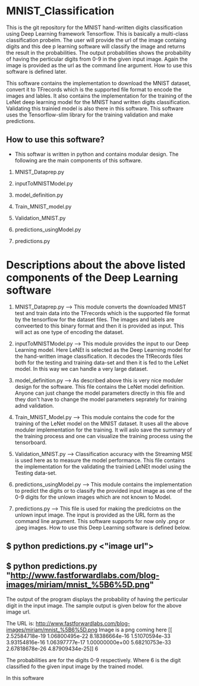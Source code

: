 # MNIST_Classification

This is the git repository for the MNIST hand-written digits classification using Deep Learning framework Tensorflow. This is basically a multi-class classification probelm. The user will provide the url of the image containg digits and this dee p learning software will classify the image and returns the result in the probabilities. The output probabilities shows the probability of having the perticular digits from 0-9 in the given input image. Again the image is provided as the url as the command line argument. How to use this software is defined later. 

This software contains the implementation to download the MNIST dataset, convert it to TFrecords which is the supported file format to encode the images and lables. It also contains the implementation for the training of the LeNet deep learning model for the MNIST hand written digits classification. Validating this trainied model is also there in this software. This software uses the Tensorflow-slim library for the training validation and make predictions.

## How to use this software?

* This softwar is written in python and contains modular design. The following are the main components of this software.

1) MNIST_Dataprep.py

2) inputToMNISTModel.py

3) model_definition.py

4) Train_MNIST_model.py

5) Validation_MNIST.py

6) predictions_usingModel.py

7) predictions.py 

# Descriptions about the above listed components of the Deep Learning software

1. MNIST_Dataprep.py --> This module converts the downloaded MNIST test and train data into the TFrecords which is the supported file format by the tensorflow for the dataset files. The images and labels are conveerted to this binary format and then it is provided as input. This will act as one type of encoding the dataset.

2. inputToMNISTModel.py --> This module provides the input to our Deep Learning model. Here LeNEt is selected as the Deep Learning model for the hand-written image classification. It decodes the TfRecords files both for the testing and training data-set and then it is fed to the LeNet model. In this way we can handle a very large dataset.

3. model_definition.py --> As described above this is very nice moduler design for the software. This file contains the LeNet model definition. Anyone can just change the model parameters directly in this file and they don't have to change the model parameters seprately for training adnd validation.

4. Train_MNIST_Model.py --> This module contains the code for the training of the LeNet model on the MNIST dataset. It uses all the above moduler implementation for the training. It will aslo save the summary of the training process and one can visualize the training process using the tensorboard.

5. Validation_MNIST.py --> Classification accuracy with the Streaming MSE is used here as to measure the model performance. This file contains the implementation for the validating the trainied LeNEt model using the Testing data-set. 

6. predictions_usingModel.py --> This module contains the implementation to predict the digits or to classify the provided input image as one of the 0-9 digits for the unlown images which are not known to Model. 

7. predictions.py --> This file is used for making the prediciotns on the unlown input image. The input is provided as the URL form as the command line argument. This software supports for now only .png or .jpeg images. How to use this Deep Learning software is defined below.

## $ python predictions.py <"image url">


## $ python predictions.py  "http://www.fastforwardlabs.com/blog-images/miriam/mnist_%5B6%5D.png"

The output of the program displays the probability of having the perticular digit in the input image. The sample output is given below for the above image url.


The URL is: http://www.fastforwardlabs.com/blog-images/miriam/mnist_%5B6%5D.png
Image is a png
coming here
[[  2.52584718e-19   1.06800495e-22   8.18386664e-16   1.51070594e-33
    3.93154816e-16   1.06397777e-17   1.00000000e+00   5.68210753e-33
    2.67818678e-26   4.87909434e-25]]
6

The probabilities are for the digits 0-9 respectively.
Where 6 is the digit classified fo the given input image by the trained model.


In this software 
